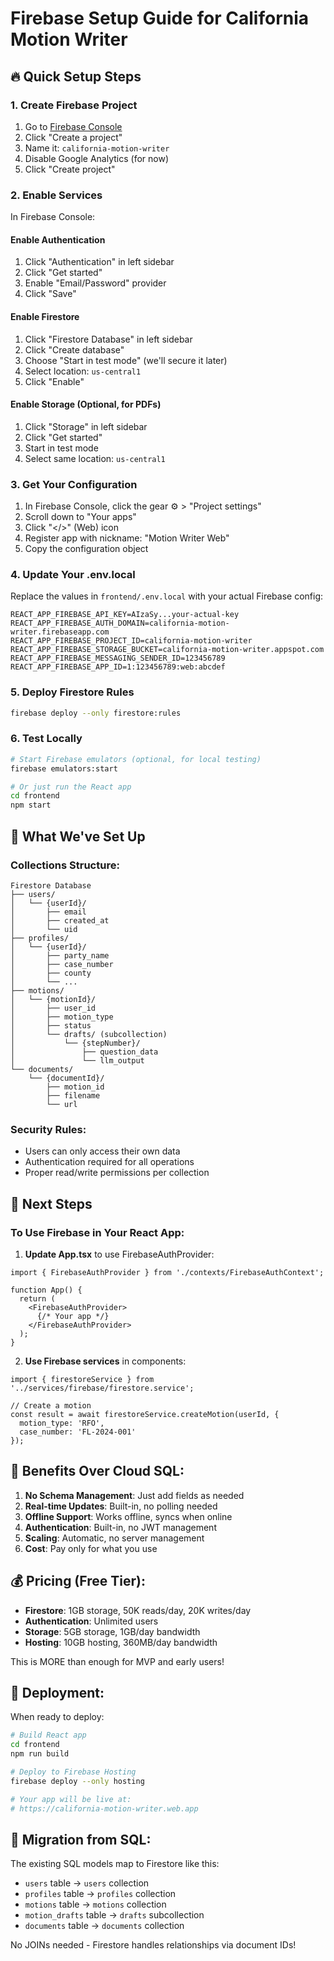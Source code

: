 # Firebase Setup Guide for California Motion Writer

## 🔥 Quick Setup Steps

### 1. Create Firebase Project

1. Go to [Firebase Console](https://console.firebase.google.com/)
2. Click "Create a project"
3. Name it: `california-motion-writer`
4. Disable Google Analytics (for now)
5. Click "Create project"

### 2. Enable Services

In Firebase Console:

#### Enable Authentication
1. Click "Authentication" in left sidebar
2. Click "Get started"
3. Enable "Email/Password" provider
4. Click "Save"

#### Enable Firestore
1. Click "Firestore Database" in left sidebar
2. Click "Create database"
3. Choose "Start in test mode" (we'll secure it later)
4. Select location: `us-central1`
5. Click "Enable"

#### Enable Storage (Optional, for PDFs)
1. Click "Storage" in left sidebar
2. Click "Get started"
3. Start in test mode
4. Select same location: `us-central1`

### 3. Get Your Configuration

1. In Firebase Console, click the gear ⚙️ > "Project settings"
2. Scroll down to "Your apps"
3. Click "</>" (Web) icon
4. Register app with nickname: "Motion Writer Web"
5. Copy the configuration object

### 4. Update Your .env.local

Replace the values in `frontend/.env.local` with your actual Firebase config:

```env
REACT_APP_FIREBASE_API_KEY=AIzaSy...your-actual-key
REACT_APP_FIREBASE_AUTH_DOMAIN=california-motion-writer.firebaseapp.com
REACT_APP_FIREBASE_PROJECT_ID=california-motion-writer
REACT_APP_FIREBASE_STORAGE_BUCKET=california-motion-writer.appspot.com
REACT_APP_FIREBASE_MESSAGING_SENDER_ID=123456789
REACT_APP_FIREBASE_APP_ID=1:123456789:web:abcdef
```

### 5. Deploy Firestore Rules

```bash
firebase deploy --only firestore:rules
```

### 6. Test Locally

```bash
# Start Firebase emulators (optional, for local testing)
firebase emulators:start

# Or just run the React app
cd frontend
npm start
```

## 📁 What We've Set Up

### Collections Structure:
```
Firestore Database
├── users/
│   └── {userId}/
│       ├── email
│       ├── created_at
│       └── uid
├── profiles/
│   └── {userId}/
│       ├── party_name
│       ├── case_number
│       ├── county
│       └── ...
├── motions/
│   └── {motionId}/
│       ├── user_id
│       ├── motion_type
│       ├── status
│       └── drafts/ (subcollection)
│           └── {stepNumber}/
│               ├── question_data
│               └── llm_output
└── documents/
    └── {documentId}/
        ├── motion_id
        ├── filename
        └── url
```

### Security Rules:
- Users can only access their own data
- Authentication required for all operations
- Proper read/write permissions per collection

## 🚀 Next Steps

### To Use Firebase in Your React App:

1. **Update App.tsx** to use FirebaseAuthProvider:
```tsx
import { FirebaseAuthProvider } from './contexts/FirebaseAuthContext';

function App() {
  return (
    <FirebaseAuthProvider>
      {/* Your app */}
    </FirebaseAuthProvider>
  );
}
```

2. **Use Firebase services** in components:
```tsx
import { firestoreService } from '../services/firebase/firestore.service';

// Create a motion
const result = await firestoreService.createMotion(userId, {
  motion_type: 'RFO',
  case_number: 'FL-2024-001'
});
```

## 🎯 Benefits Over Cloud SQL:

1. **No Schema Management**: Just add fields as needed
2. **Real-time Updates**: Built-in, no polling needed
3. **Offline Support**: Works offline, syncs when online
4. **Authentication**: Built-in, no JWT management
5. **Scaling**: Automatic, no server management
6. **Cost**: Pay only for what you use

## 💰 Pricing (Free Tier):

- **Firestore**: 1GB storage, 50K reads/day, 20K writes/day
- **Authentication**: Unlimited users
- **Storage**: 5GB storage, 1GB/day bandwidth
- **Hosting**: 10GB hosting, 360MB/day bandwidth

This is MORE than enough for MVP and early users!

## 🔗 Deployment:

When ready to deploy:

```bash
# Build React app
cd frontend
npm run build

# Deploy to Firebase Hosting
firebase deploy --only hosting

# Your app will be live at:
# https://california-motion-writer.web.app
```

## 📝 Migration from SQL:

The existing SQL models map to Firestore like this:

- `users` table → `users` collection
- `profiles` table → `profiles` collection  
- `motions` table → `motions` collection
- `motion_drafts` table → `drafts` subcollection
- `documents` table → `documents` collection

No JOINs needed - Firestore handles relationships via document IDs!